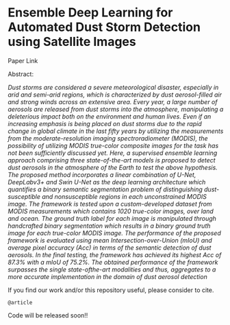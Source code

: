 # Ensemble Deep Learning for Automated Dust Storm Detection using Satellite Images

Paper Link

Abstract: 

*Dust storms are considered a severe meteorological disaster, especially in arid and semi-arid regions, which is characterized by dust aerosol-filled air and strong winds across an extensive area. Every year, a large number of aerosols are released from dust storms into the atmosphere, manipulating a deleterious impact both on the environment and human lives. Even if an increasing emphasis is being placed on dust storms due to the rapid change in global climate in the last fifty years by utilizing the measurements from the moderate-resolution imaging spectroradiometer (MODIS), the possibility of utilizing MODIS true-color composite images for the task has not been sufficiently discussed yet. Here, a supervised ensemble learning approach comprising three state-of-the-art models is proposed to detect dust aerosols in the atmosphere of the Earth to test the above hypothesis. The proposed method incorporates a linear combination of U-Net, DeepLabv3+ and Swin U-Net as the deep learning architecture which quantifies a binary semantic segmentation problem of distinguishing dust-susceptible and nonsusceptible regions in each unconstrained MODIS image. The framework is tested upon a custom-developed dataset from MODIS measurements which contains 1020 true-color images, over land and ocean. The ground truth label for each image is manipulated through handcrafted binary segmentation which results in a binary ground truth image for each true-color MODIS image. The performance of the proposed framework is evaluated using mean Intersection-over-Union (mIoU) and average pixel accuracy (Acc) in terms of the semantic detection of dust aerosols. In the final testing, the framework has achieved its highest Acc of 87.3% with a mIoU of 75.2%. The obtained performance of the framework surpasses the single state-ofthe-art modalities and thus, aggregates to a more accurate implementation in the domain of dust aerosol detection*

If you find our work and/or this repository useful, please consider to cite.

```
@article

```

Code will be released soon!!
